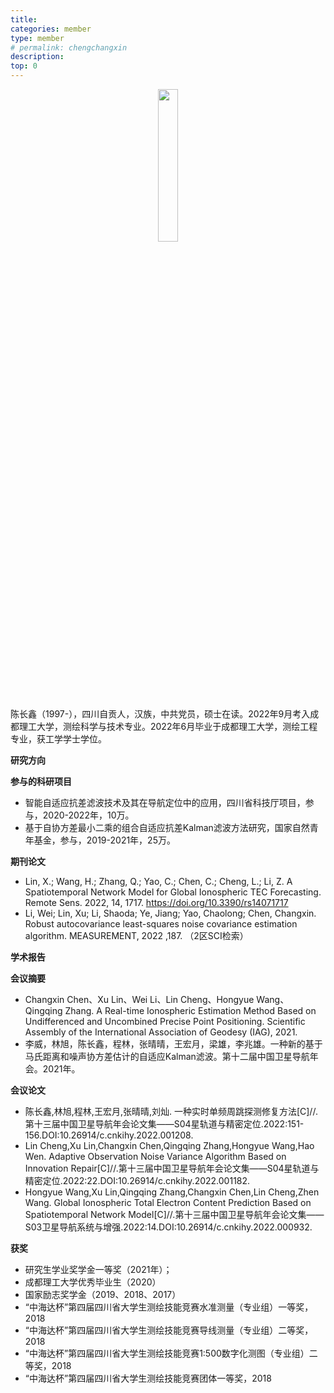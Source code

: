 ```yaml
---
title: 
categories: member
type: member
# permalink: chengchangxin
description: 
top: 0
---
```



<div align=center>
<img src="/images/chenchangxin.png" width = 25%>
</div>


陈长鑫（1997-），四川自贡人，汉族，中共党员，硕士在读。2022年9月考入成都理工大学，测绘科学与技术专业。2022年6月毕业于成都理工大学，测绘工程专业，获工学学士学位。

**研究方向**

**参与的科研项目**
* 智能自适应抗差滤波技术及其在导航定位中的应用，四川省科技厅项目，参与，2020-2022年，10万。
* 基于自协方差最小二乘的组合自适应抗差Kalman滤波方法研究，国家自然青年基金，参与，2019-2021年，25万。

**期刊论文**
* Lin, X.; Wang, H.; Zhang, Q.; Yao, C.; Chen, C.; Cheng, L.; Li, Z. A Spatiotemporal Network Model for Global Ionospheric TEC Forecasting. Remote Sens. 2022, 14, 1717. https://doi.org/10.3390/rs14071717
* Li, Wei; Lin, Xu; Li, Shaoda; Ye, Jiang; Yao, Chaolong; Chen, Changxin. Robust autocovariance least-squares noise covariance estimation algorithm. MEASUREMENT, 2022 ,187. （2区SCI检索）


**学术报告**

**会议摘要**
* Changxin Chen、Xu Lin、Wei Li、Lin Cheng、Hongyue Wang、Qingqing Zhang. A Real-time Ionospheric Estimation Method Based on Undifferenced and Uncombined Precise Point Positioning. Scientific Assembly of the International Association of Geodesy (IAG), 2021.
* 李威，林旭，陈长鑫，程林，张晴晴，王宏月，梁雄，李兆雄。一种新的基于马氏距离和噪声协方差估计的自适应Kalman滤波。第十二届中国卫星导航年会。2021年。


**会议论文**
* 陈长鑫,林旭,程林,王宏月,张晴晴,刘灿. 一种实时单频周跳探测修复方法[C]//.第十三届中国卫星导航年会论文集——S04星轨道与精密定位.2022:151-156.DOI:10.26914/c.cnkihy.2022.001208.
* Lin Cheng,Xu Lin,Changxin Chen,Qingqing Zhang,Hongyue Wang,Hao Wen. Adaptive Observation Noise Variance Algorithm Based on Innovation Repair[C]//.第十三届中国卫星导航年会论文集——S04星轨道与精密定位.2022:22.DOI:10.26914/c.cnkihy.2022.001182.
* Hongyue Wang,Xu Lin,Qingqing Zhang,Changxin Chen,Lin Cheng,Zhen Wang. Global Ionospheric Total Electron Content Prediction Based on Spatiotemporal Network Model[C]//.第十三届中国卫星导航年会论文集——S03卫星导航系统与增强.2022:14.DOI:10.26914/c.cnkihy.2022.000932.


**获奖**
* 研究生学业奖学金一等奖（2021年）；
* 成都理工大学优秀毕业生（2020）
* 国家励志奖学金（2019、2018、2017）
* “中海达杯”第四届四川省大学生测绘技能竞赛水准测量（专业组）一等奖，2018
* “中海达杯”第四届四川省大学生测绘技能竞赛导线测量（专业组）二等奖，2018
* “中海达杯”第四届四川省大学生测绘技能竞赛1:500数字化测图（专业组）二等奖，2018
* “中海达杯”第四届四川省大学生测绘技能竞赛团体一等奖，2018


